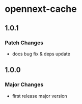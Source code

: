 # opennext-cache

## 1.0.1

### Patch Changes

- docs bug fix & deps update

## 1.0.0

### Major Changes

- first release major version
